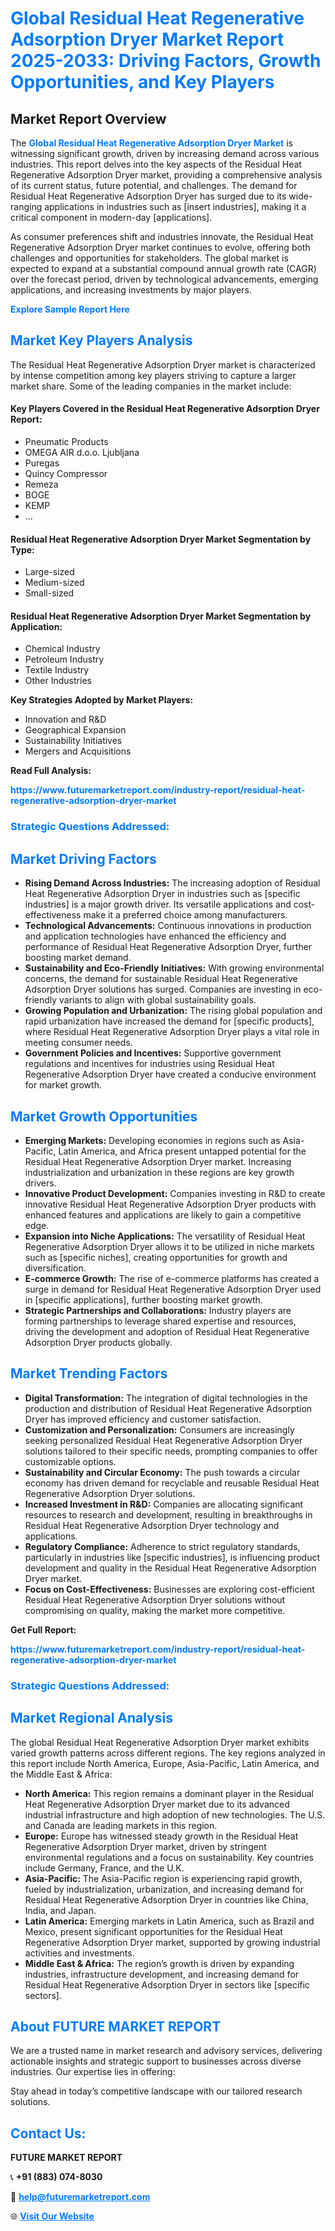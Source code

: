 <h1 style="color: #007BFF;">Global Residual Heat Regenerative Adsorption Dryer Market Report 2025-2033: Driving Factors, Growth Opportunities, and Key Players</h1>

<section id="overview">
<h2>Market Report Overview</h2>
<p>The <a href="https://www.futuremarketreport.com/industry-report/residual-heat-regenerative-adsorption-dryer-market" style="color: #007BFF; text-decoration: none;"><strong>Global Residual Heat Regenerative Adsorption Dryer Market</strong></a> is witnessing significant growth, driven by increasing demand across various industries. This report delves into the key aspects of the Residual Heat Regenerative Adsorption Dryer market, providing a comprehensive analysis of its current status, future potential, and challenges. The demand for Residual Heat Regenerative Adsorption Dryer has surged due to its wide-ranging applications in industries such as [insert industries], making it a critical component in modern-day [applications].</p>
<p>As consumer preferences shift and industries innovate, the Residual Heat Regenerative Adsorption Dryer market continues to evolve, offering both challenges and opportunities for stakeholders. The global market is expected to expand at a substantial compound annual growth rate (CAGR) over the forecast period, driven by technological advancements, emerging applications, and increasing investments by major players.</p>
</section>

<section id="overview">
<p><a href="https://www.futuremarketreport.com/request-sample/reportId=107328" style="color: #007BFF; text-decoration: none;"><strong>Explore Sample Report Here</strong></a></p>
</section>

<section id="key-players">
<h2 style="color: #007BFF;">Market Key Players Analysis</h2>
<p>The Residual Heat Regenerative Adsorption Dryer market is characterized by intense competition among key players striving to capture a larger market share. Some of the leading companies in the market include:</p>
<h4>Key Players Covered in the Residual Heat Regenerative Adsorption Dryer Report:</h4>
<ul><li>Pneumatic Products</li><li>OMEGA AIR d.o.o. Ljubljana</li><li>Puregas</li><li>Quincy Compressor</li><li>Remeza</li><li>BOGE</li><li>KEMP</li><li>...</li></ul>
<h4>Residual Heat Regenerative Adsorption Dryer Market Segmentation by Type:</h4>
<ul><li>Large-sized</li><li>Medium-sized</li><li>Small-sized</li></ul>

<h4>Residual Heat Regenerative Adsorption Dryer Market Segmentation by Application:</h4>
<ul><li>Chemical Industry</li><li>Petroleum Industry</li><li>Textile Industry</li><li>Other Industries</li></ul>
<p><strong>Key Strategies Adopted by Market Players:</strong></p>
<ul>
<li>Innovation and R&D</li>
<li>Geographical Expansion</li>
<li>Sustainability Initiatives</li>
<li>Mergers and Acquisitions</li>
</ul>
</section>

<section>
<p><strong>Read Full Analysis: </strong></p><a href="https://www.futuremarketreport.com/industry-report/residual-heat-regenerative-adsorption-dryer-market" style="color: #007BFF; text-decoration: none;"><strong>https://www.futuremarketreport.com/industry-report/residual-heat-regenerative-adsorption-dryer-market</strong></a>
<h3 style="color: #007BFF;">Strategic Questions Addressed:</h3>
</section>

<section id="driving-factors">
<h2 style="color: #007BFF;">Market Driving Factors</h2>
<ul>
<li><strong>Rising Demand Across Industries:</strong> The increasing adoption of Residual Heat Regenerative Adsorption Dryer in industries such as [specific industries] is a major growth driver. Its versatile applications and cost-effectiveness make it a preferred choice among manufacturers.</li>
<li><strong>Technological Advancements:</strong> Continuous innovations in production and application technologies have enhanced the efficiency and performance of Residual Heat Regenerative Adsorption Dryer, further boosting market demand.</li>
<li><strong>Sustainability and Eco-Friendly Initiatives:</strong> With growing environmental concerns, the demand for sustainable Residual Heat Regenerative Adsorption Dryer solutions has surged. Companies are investing in eco-friendly variants to align with global sustainability goals.</li>
<li><strong>Growing Population and Urbanization:</strong> The rising global population and rapid urbanization have increased the demand for [specific products], where Residual Heat Regenerative Adsorption Dryer plays a vital role in meeting consumer needs.</li>
<li><strong>Government Policies and Incentives:</strong> Supportive government regulations and incentives for industries using Residual Heat Regenerative Adsorption Dryer have created a conducive environment for market growth.</li>
</ul>
</section>

<section id="growth-opportunities">
<h2 style="color: #007BFF;">Market Growth Opportunities</h2>
<ul>
<li><strong>Emerging Markets:</strong> Developing economies in regions such as Asia-Pacific, Latin America, and Africa present untapped potential for the Residual Heat Regenerative Adsorption Dryer market. Increasing industrialization and urbanization in these regions are key growth drivers.</li>
<li><strong>Innovative Product Development:</strong> Companies investing in R&D to create innovative Residual Heat Regenerative Adsorption Dryer products with enhanced features and applications are likely to gain a competitive edge.</li>
<li><strong>Expansion into Niche Applications:</strong> The versatility of Residual Heat Regenerative Adsorption Dryer allows it to be utilized in niche markets such as [specific niches], creating opportunities for growth and diversification.</li>
<li><strong>E-commerce Growth:</strong> The rise of e-commerce platforms has created a surge in demand for Residual Heat Regenerative Adsorption Dryer used in [specific applications], further boosting market growth.</li>
<li><strong>Strategic Partnerships and Collaborations:</strong> Industry players are forming partnerships to leverage shared expertise and resources, driving the development and adoption of Residual Heat Regenerative Adsorption Dryer products globally.</li>
</ul>
</section>

<section id="trending-factors">
<h2 style="color: #007BFF;">Market Trending Factors</h2>
<ul>
<li><strong>Digital Transformation:</strong> The integration of digital technologies in the production and distribution of Residual Heat Regenerative Adsorption Dryer has improved efficiency and customer satisfaction.</li>
<li><strong>Customization and Personalization:</strong> Consumers are increasingly seeking personalized Residual Heat Regenerative Adsorption Dryer solutions tailored to their specific needs, prompting companies to offer customizable options.</li>
<li><strong>Sustainability and Circular Economy:</strong> The push towards a circular economy has driven demand for recyclable and reusable Residual Heat Regenerative Adsorption Dryer solutions.</li>
<li><strong>Increased Investment in R&D:</strong> Companies are allocating significant resources to research and development, resulting in breakthroughs in Residual Heat Regenerative Adsorption Dryer technology and applications.</li>
<li><strong>Regulatory Compliance:</strong> Adherence to strict regulatory standards, particularly in industries like [specific industries], is influencing product development and quality in the Residual Heat Regenerative Adsorption Dryer market.</li>
<li><strong>Focus on Cost-Effectiveness:</strong> Businesses are exploring cost-efficient Residual Heat Regenerative Adsorption Dryer solutions without compromising on quality, making the market more competitive.</li>
</ul>
</section>

<section>
<p><strong>Get Full Report: </strong></p><a href="https://www.futuremarketreport.com/industry-report/residual-heat-regenerative-adsorption-dryer-market" style="color: #007BFF; text-decoration: none;"><strong>https://www.futuremarketreport.com/industry-report/residual-heat-regenerative-adsorption-dryer-market</strong></a>
<h3 style="color: #007BFF;">Strategic Questions Addressed:</h3>
</section>


<section id="regional-analysis">
<h2 style="color: #007BFF;">Market Regional Analysis</h2>
<p>The global Residual Heat Regenerative Adsorption Dryer market exhibits varied growth patterns across different regions. The key regions analyzed in this report include North America, Europe, Asia-Pacific, Latin America, and the Middle East & Africa:</p>
<ul>
<li><strong>North America:</strong> This region remains a dominant player in the Residual Heat Regenerative Adsorption Dryer market due to its advanced industrial infrastructure and high adoption of new technologies. The U.S. and Canada are leading markets in this region.</li>
<li><strong>Europe:</strong> Europe has witnessed steady growth in the Residual Heat Regenerative Adsorption Dryer market, driven by stringent environmental regulations and a focus on sustainability. Key countries include Germany, France, and the U.K.</li>
<li><strong>Asia-Pacific:</strong> The Asia-Pacific region is experiencing rapid growth, fueled by industrialization, urbanization, and increasing demand for Residual Heat Regenerative Adsorption Dryer in countries like China, India, and Japan.</li>
<li><strong>Latin America:</strong> Emerging markets in Latin America, such as Brazil and Mexico, present significant opportunities for the Residual Heat Regenerative Adsorption Dryer market, supported by growing industrial activities and investments.</li>
<li><strong>Middle East & Africa:</strong> The region’s growth is driven by expanding industries, infrastructure development, and increasing demand for Residual Heat Regenerative Adsorption Dryer in sectors like [specific sectors].</li>
</ul>
</section>

<footer>
<h2 style="color: #007BFF;">About FUTURE MARKET REPORT</h2>
<p>We are a trusted name in market research and advisory services, delivering actionable insights and strategic support to businesses across diverse industries. Our expertise lies in offering:</p>

<p>Stay ahead in today’s competitive landscape with our tailored research solutions.</p>

<h2 style="color: #007BFF;">Contact Us:</h2>
<p><strong>FUTURE MARKET REPORT</strong></p>
<p>📞 <strong>+91 (883) 074-8030</strong></p>
<p>📧 <strong><a href="mailto:help@futuremarketreport.com" style="color: #007BFF;">help@futuremarketreport.com</a></strong></p>
<p>🌐 <strong><a href="https://www.futuremarketreport.com/" style="color: #007BFF;">Visit Our Website</a></strong></p>
</footer>